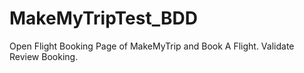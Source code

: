 # MakeMyTripTest_BDD
Open Flight Booking Page of MakeMyTrip and Book A Flight. Validate Review Booking.
